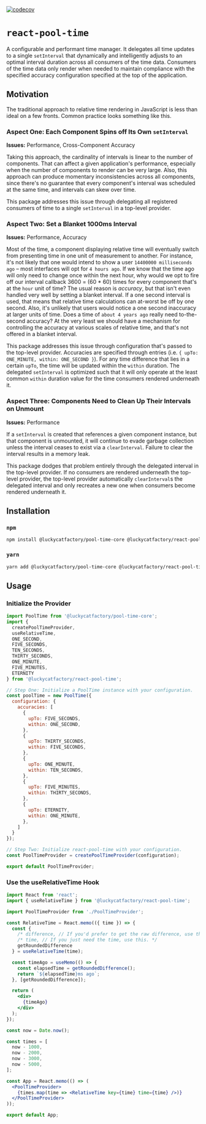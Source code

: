 [![codecov](https://codecov.io/gh/louisscruz/react-pool-time/branch/master/graph/badge.svg?token=YlOca0sPpR)](https://codecov.io/gh/louisscruz/react-pool-time)

# `react-pool-time`

A configurable and performant time manager.
It delegates all time updates to a single `setInterval` that dynamically and intelligently adjusts to an optimal interval duration across all consumers of the time data.
Consumers of the time data only render when needed to maintain compliance with the specified accuracy configuration specified at the top of the application.

## Motivation

The traditional approach to relative time rendering in JavaScript is less than ideal on a few fronts.
Common practice looks something like this.

### Aspect One: Each Component Spins off Its Own `setInterval`

**Issues:** Performance, Cross-Component Accuracy

Taking this approach, the cardinality of intervals is linear to the number of components.
That can affect a given application's performance, especially when the number of components to render can be very large.
Also, this approach can produce momentary inconsistencies across all components, since there's no guarantee that every component's interval was scheduled at the same time, and intervals can skew over time.

This package addresses this issue through delegating all registered consumers of time to a single `setInterval` in a top-level provider.

### Aspect Two: Set a Blanket 1000ms Interval

**Issues:** Performance, Accuracy

Most of the time, a component displaying relative time will eventually switch from presenting time in one unit of measurement to another.
For instance, it's not likely that one would intend to show a user `14400000 milliseconds ago` – most interfaces will opt for `4 hours ago`.
If we know that the time ago will only need to change once within the next hour, why would we opt to fire off our interval callback 3600 = (60 * 60) times for every component that's at the `hour` unit of time?
The usual reason is _accuracy_, but that isn't even handled very well by setting a blanket interval.
If a one second interval is used, that means that relative time calculations can at-worst be off by one second.
Also, it's unlikely that users would notice a one second inaccuracy at larger units of time.
Does a time of `about 4 years ago` really need to-the-second accuracy?
At the very least we should have a mechanism for controlling the accuracy at various scales of relative time, and that's not offered in a blanket interval.

This package addresses this issue through configuration that's passed to the top-level provider.
Accuracies are specified through entries (i.e. `{ upTo: ONE_MINUTE, within: ONE_SECOND }`).
For any time difference that lies in a certain `upTo`, the time will be updated within the `within` duration.
The delegated `setInterval` is optimized such that it will only operate at the least common `within` duration value for the time consumers rendered underneath it.

### Aspect Three: Components Need to Clean Up Their Intervals on Unmount

**Issues:** Performance

If a `setInterval` is created that references a given component instance, but that component is unmounted, it will continue to evade garbage collection unless the interval ceases to exist via a `clearInterval`.
Failure to clear the interval results in a memory leak.

This package dodges that problem entirely through the delegated interval in the top-level provider.
If no consumers are rendered underneath the top-level provider, the top-level provider automatically `clearInterval`s the delegated interval and only recreates a new one when consumers become rendered underneath it.

## Installation

### `npm`

```sh
npm install @luckycatfactory/pool-time-core @luckycatfactory/react-pool-time --save
```

### `yarn`

```sh
yarn add @luckycatfactory/pool-time-core @luckycatfactory/react-pool-time
```

## Usage

### Initialize the Provider

```jsx
import PoolTime from '@luckycatfactory/pool-time-core';
import {
  createPoolTimeProvider,
  useRelativeTime,
  ONE_SECOND,
  FIVE_SECONDS,
  TEN_SECONDS,
  THIRTY_SECONDS,
  ONE_MINUTE,
  FIVE_MINUTES,
  ETERNITY
} from '@luckycatfactory/react-pool-time';

// Step One: Initialize a PoolTime instance with your configuration.
const poolTime = new PoolTime({
  configuration: {
    accuracies: [
      {
        upTo: FIVE_SECONDS,
        within: ONE_SECOND,
      },
      {
        upTo: THIRTY_SECONDS,
        within: FIVE_SECONDS,
      },
      {
        upTo: ONE_MINUTE,
        within: TEN_SECONDS,
      },
      {
        upTo: FIVE_MINUTES,
        within: THIRTY_SECONDS,
      },
      {
        upTo: ETERNITY,
        within: ONE_MINUTE,
      },
    ]
  }
});

// Step Two: Initialize react-pool-time with your configuration.
const PoolTimeProvider = createPoolTimeProvider(configuration);

export default PoolTimeProvider;
```

### Use the useRelativeTime Hook

```jsx
import React from 'react';
import { useRelativeTime } from '@luckycatfactory/react-pool-time';

import PoolTimeProvider from './PoolTimeProvider';

const RelativeTime = React.memo(({ time }) => {
  const {
    /* difference, // If you'd prefer to get the raw difference, use this. */
    /* time, // If you just need the time, use this. */
    getRoundedDifference
  } = useRelativeTime(time);

  const timeAgo = useMemo(() => {
    const elapsedTime = getRoundedDifference();
    return `${elapsedTime}ms ago`;
  }, [getRoundedDifference]);

  return (
    <div>
      {timeAgo}
    </div>
  );
});

const now = Date.now();

const times = [
  now - 1000,
  now - 2000,
  now - 3000,
  now - 5000,
];

const App = React.memo(() => (
  <PoolTimeProvider>
    {times.map(time => <RelativeTime key={time} time={time} />)}
  </PoolTimeProvider>
));

export default App;
```